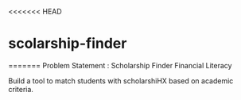 <<<<<<< HEAD
# scolarship-finder
=======
Problem Statement :
Scholarship Finder
Financial Literacy

Build a tool to match students with scholarshiHX based on academic criteria.